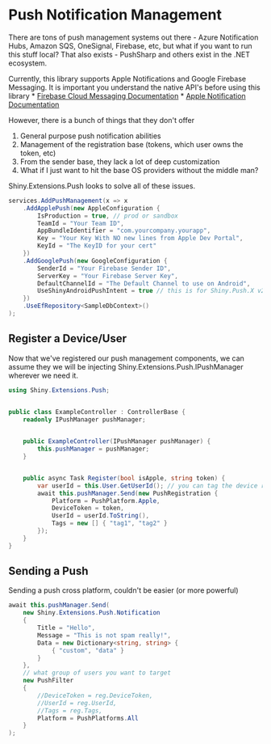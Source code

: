 # Push Notification Management

There are tons of push management systems out there - Azure Notification Hubs, Amazon SQS, OneSignal, Firebase, etc, but what if you want to run this stuff local?  That also exists - PushSharp and others exist in the .NET ecosystem.

Currently, this library supports Apple Notifications and Google Firebase Messaging.  It is important you understand the native API's before using this library
    * [Firebase Cloud Messaging Documentation](https://firebase.google.com/docs/reference/fcm/rest/v1/projects.messages)
    * [Apple Notification Documentation](https://developer.apple.com/documentation/usernotifications/setting_up_a_remote_notification_server/generating_a_remote_notification)

However, there is a bunch of things that they don't offer
1. General purpose push notification abilities
2. Management of the registration base (tokens, which user owns the token, etc)
3. From the sender base, they lack a lot of deep customization
4. What if I just want to hit the base OS providers without the middle man?  

Shiny.Extensions.Push looks to solve all of these issues.  

```csharp
services.AddPushManagement(x => x
    .AddApplePush(new AppleConfiguration {
        IsProduction = true, // prod or sandbox
        TeamId = "Your Team ID",
        AppBundleIdentifier = "com.yourcompany.yourapp",
        Key = "Your Key With NO new lines from Apple Dev Portal",
        KeyId = "The KeyID for your cert"
    })
    .AddGooglePush(new GoogleConfiguration {
        SenderId = "Your Firebase Sender ID",
        ServerKey = "Your Firebase Server Key",
        DefaultChannelId = "The Default Channel to use on Android",
        UseShinyAndroidPushIntent = true // this is for Shiny.Push.X v2.5+ if you use it on Xamarin Mobile apps
    })
    .UseEfRepository<SampleDbContext>()
);
```

## Register a Device/User

Now that we've registered our push management components, we can assume they we will be injecting Shiny.Extensions.Push.IPushManager wherever we need it.

```csharp
using Shiny.Extensions.Push;


public class ExampleController : ControllerBase {
    readonly IPushManager pushManager;

    
    public ExampleController(IPushManager pushManager) {
        this.pushManager = pushManager;
    }


    public async Task Register(bool isApple, string token) {
        var userId = this.User.GetUserId(); // you can tag the device registration with the user id
        await this.pushManager.Send(new PushRegistration {
            Platform = PushPlatform.Apple,
            DeviceToken = token,
            UserId = userId.ToString(),
            Tags = new [] { "tag1", "tag2" }
        });
    }
}
```

## Sending a Push

Sending a push cross platform, couldn't be easier (or more powerful)

```csharp
await this.pushManager.Send(
    new Shiny.Extensions.Push.Notification
    {
        Title = "Hello",
        Message = "This is not spam really!",
        Data = new Dictionary<string, string> {
            { "custom", "data" }
        }
    },
    // what group of users you want to target
    new PushFilter
    {
        //DeviceToken = reg.DeviceToken,
        //UserId = reg.UserId,
        //Tags = reg.Tags,
        Platform = PushPlatforms.All
    }    
);
```